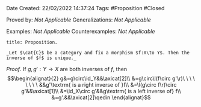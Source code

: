 <br />
<br />

Date Created: 22/02/2022 14:37:24
Tags: #Proposition #Closed 

Proved by: _Not Applicable_
Generalizations: _Not Applicable_

Examples: _Not Applicable_
Counterexamples: _Not Applicable_

``` ad-Proposition
title: Proposition.

_Let $\cat{C}$ be a category and fix a morphism $f:X\to Y$. Then the inverse of $f$ is unique._

```

_Proof_. If $g,g':Y\to X$ are both inverses of $f$, then
$$\begin{alignat}{2}
    g&=g\circ\id_Y&&\axicat[2]\\
    &=g\circ\l(f\circ g'\r)\ \ \ \ \ \ \ \ &&g'\textrm{ is a right inverse of }f\\
    &=\l(g\circ f\r)\circ g'&&\axicat[1]\\
    &=\id_X\circ g'&&g\textrm{ is a left inverse of} f\\
    &=g'.&&\axicat[2]\qedin
\end{alignat}$$
